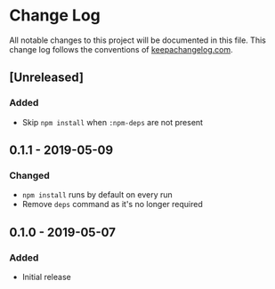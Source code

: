 # Change Log
All notable changes to this project will be documented in this file. This change log follows the conventions of [keepachangelog.com](http://keepachangelog.com/).

## [Unreleased]
### Added
- Skip `npm install` when `:npm-deps` are not present

## 0.1.1 - 2019-05-09
### Changed
- `npm install` runs by default on every run
- Remove `deps` command as it's no longer required

## 0.1.0 - 2019-05-07
### Added
- Initial release
